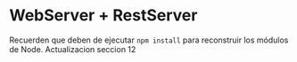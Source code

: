 # WebServer + RestServer

Recuerden que deben de ejecutar ```npm install``` para reconstruir los módulos de Node.
Actualizacion seccion 12